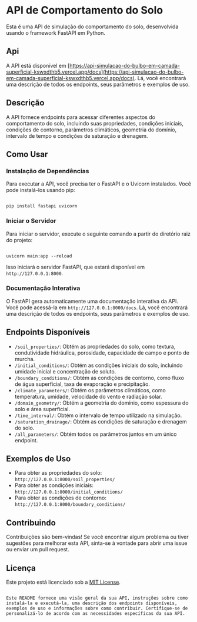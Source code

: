 # API de Comportamento do Solo

Esta é uma API de simulação do comportamento do solo, desenvolvida usando o framework FastAPI em Python.

## Api

A API está disponível em [https://api-simulacao-do-bulbo-em-camada-superficial-kswxdthb5.vercel.app/docs](https://api-simulacao-do-bulbo-em-camada-superficial-kswxdthb5.vercel.app/docs). Lá, você encontrará uma descrição de todos os endpoints, seus parâmetros e exemplos de uso.

## Descrição

A API fornece endpoints para acessar diferentes aspectos do comportamento do solo, incluindo suas propriedades, condições iniciais, condições de contorno, parâmetros climáticos, geometria do domínio, intervalo de tempo e condições de saturação e drenagem.

## Como Usar

### Instalação de Dependências

Para executar a API, você precisa ter o FastAPI e o Uvicorn instalados. Você pode instalá-los usando pip:

```

pip install fastapi uvicorn

```

### Iniciar o Servidor

Para iniciar o servidor, execute o seguinte comando a partir do diretório raiz do projeto:

```

uvicorn main:app --reload

```

Isso iniciará o servidor FastAPI, que estará disponível em `http://127.0.0.1:8000`.

### Documentação Interativa

O FastAPI gera automaticamente uma documentação interativa da API. Você pode acessá-la em `http://127.0.0.1:8000/docs`. Lá, você encontrará uma descrição de todos os endpoints, seus parâmetros e exemplos de uso.

## Endpoints Disponíveis

- `/soil_properties/`: Obtém as propriedades do solo, como textura, condutividade hidráulica, porosidade, capacidade de campo e ponto de murcha.
- `/initial_conditions/`: Obtém as condições iniciais do solo, incluindo umidade inicial e concentração de soluto.
- `/boundary_conditions/`: Obtém as condições de contorno, como fluxo de água superficial, taxa de evaporação e precipitação.
- `/climate_parameters/`: Obtém os parâmetros climáticos, como temperatura, umidade, velocidade do vento e radiação solar.
- `/domain_geometry/`: Obtém a geometria do domínio, como espessura do solo e área superficial.
- `/time_interval/`: Obtém o intervalo de tempo utilizado na simulação.
- `/saturation_drainage/`: Obtém as condições de saturação e drenagem do solo.
- `/all_parameters/`: Obtém todos os parâmetros juntos em um único endpoint.

## Exemplos de Uso

- Para obter as propriedades do solo: `http://127.0.0.1:8000/soil_properties/`
- Para obter as condições iniciais: `http://127.0.0.1:8000/initial_conditions/`
- Para obter as condições de contorno: `http://127.0.0.1:8000/boundary_conditions/`

## Contribuindo

Contribuições são bem-vindas! Se você encontrar algum problema ou tiver sugestões para melhorar esta API, sinta-se à vontade para abrir uma issue ou enviar um pull request.

## Licença

Este projeto está licenciado sob a [MIT License](https://opensource.org/licenses/MIT).

```

Este README fornece uma visão geral da sua API, instruções sobre como instalá-la e executá-la, uma descrição dos endpoints disponíveis, exemplos de uso e informações sobre como contribuir. Certifique-se de personalizá-lo de acordo com as necessidades específicas da sua API.
```
